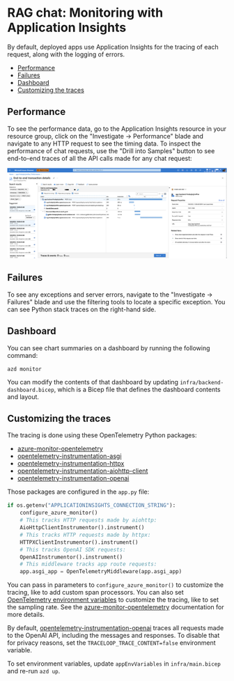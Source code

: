 # RAG chat: Monitoring with Application Insights

By default, deployed apps use Application Insights for the tracing of each request, along with the logging of errors.

* [Performance](#performance)
* [Failures](#failures)
* [Dashboard](#dashboard)
* [Customizing the traces](#customizing-the-traces)

## Performance

To see the performance data, go to the Application Insights resource in your resource group, click on the "Investigate -> Performance" blade and navigate to any HTTP request to see the timing data.
To inspect the performance of chat requests, use the "Drill into Samples" button to see end-to-end traces of all the API calls made for any chat request:

![Tracing screenshot](docs/images/transaction-tracing.png)

## Failures

To see any exceptions and server errors, navigate to the "Investigate -> Failures" blade and use the filtering tools to locate a specific exception. You can see Python stack traces on the right-hand side.

## Dashboard

You can see chart summaries on a dashboard by running the following command:

```shell
azd monitor
```

You can modify the contents of that dashboard by updating `infra/backend-dashboard.bicep`, which is a Bicep file that defines the dashboard contents and layout.

## Customizing the traces

The tracing is done using these OpenTelemetry Python packages:

* [azure-monitor-opentelemetry](https://pypi.org/project/azure-monitor-opentelemetry/)
* [opentelemetry-instrumentation-asgi](https://pypi.org/project/opentelemetry-instrumentation-asgi/)
* [opentelemetry-instrumentation-httpx](https://pypi.org/project/opentelemetry-instrumentation-httpx/)
* [opentelemetry-instrumentation-aiohttp-client](https://pypi.org/project/opentelemetry-instrumentation-aiohttp-client/)
* [opentelemetry-instrumentation-openai](https://pypi.org/project/opentelemetry-instrumentation-openai/)

Those packages are configured in the `app.py` file:

```python
if os.getenv("APPLICATIONINSIGHTS_CONNECTION_STRING"):
    configure_azure_monitor()
    # This tracks HTTP requests made by aiohttp:
    AioHttpClientInstrumentor().instrument()
    # This tracks HTTP requests made by httpx:
    HTTPXClientInstrumentor().instrument()
    # This tracks OpenAI SDK requests:
    OpenAIInstrumentor().instrument()
    # This middleware tracks app route requests:
    app.asgi_app = OpenTelemetryMiddleware(app.asgi_app)
```

You can pass in parameters to `configure_azure_monitor()` to customize the tracing, like to add custom span processors.
You can also set [OpenTelemetry environment variables](https://opentelemetry.io/docs/reference/specification/sdk-environment-variables/) to customize the tracing, like to set the sampling rate.
See the [azure-monitor-opentelemetry](https://pypi.org/project/azure-monitor-opentelemetry/) documentation for more details.

By default, [opentelemetry-instrumentation-openai](https://pypi.org/project/opentelemetry-instrumentation-openai/) traces all requests made to the OpenAI API, including the messages and responses. To disable that for privacy reasons, set the `TRACELOOP_TRACE_CONTENT=false` environment variable.

To set environment variables, update `appEnvVariables` in `infra/main.bicep` and re-run `azd up`.
